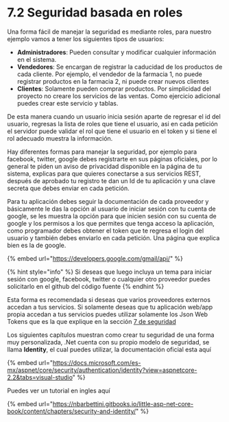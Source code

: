 # 7.2 Seguridad basada en roles

Una forma fácil de manejar la seguridad es mediante roles, para nuestro ejemplo vamos a tener los siguientes tipos de usuarios:

* **Administradores**: Pueden consultar y modificar cualquier información en el sistema.
* **Vendedores**: Se encargan de registrar la caducidad de los productos de cada cliente. Por  ejemplo, el vendedor de la farmacia 1, no puede registrar productos en la farmacia 2, ni puede crear nuevos clientes
* **Clientes**: Solamente pueden comprar productos. Por simplicidad del proyecto no creare los servicios de las ventas. Como ejercicio adicional puedes crear este servicio y tablas.

De esta manera cuando un usuario inicia sesión aparte de regresar el id del usuario, regresas la lista de roles que tiene el usuario, asi en cada petición el servidor puede validar el rol que tiene el usuario en el token y si tiene el rol adecuado muestra la información.

Hay diferentes formas para manejar la seguridad, por ejemplo para facebook, twitter, google debes registrarte en sus páginas oficiales, por lo general te piden un aviso de privacidad disponible en la página de tu sistema, explicas para que quieres conectarse a sus servicios REST, después de aprobado tu registro te dan un Id de tu aplicación y una clave secreta que debes enviar en cada petición. 

Para tu aplicación debes seguir la documentación de cada proveedor y básicamente le das la opción al usuario de iniciar sesión con tu cuenta de google, se les muestra la opción para que inicien sesión con su cuenta de google y los permisos a los que permites que tenga acceso la aplicación, como programador debes obtener el token que te regresa el login del usuario y también debes enviarlo en cada petición. Una página que explica bien es la de google. 

{% embed url="https://developers.google.com/gmail/api/" %}

{% hint style="info" %}
Si deseas que luego incluya un tema para iniciar sesión con google, facebook, twitter o cualquier otro proveedor puedes solicitarlo   en el github del código fuente
{% endhint %}

Esta forma es recomendada si deseas que varios proveedores externos accedan a tus servicios. Si solamente deseas que tu aplicación web/app propia accedan a tus servicios puedes utilizar solamente los Json Web Tokens que es la que explique en la sección [7 de seguridad](../)

Los siguientes capítulos muestran como crear tu seguridad de una forma muy personalizada, .Net cuenta con su propio modelo de seguridad, se llama **Identity**, el cual puedes utilizar, la documentación oficial esta aquí

{% embed url="https://docs.microsoft.com/es-mx/aspnet/core/security/authentication/identity?view=aspnetcore-2.2&tabs=visual-studio" %}

Puedes ver un tutorial en ingles aquí

{% embed url="https://nbarbettini.gitbooks.io/little-asp-net-core-book/content/chapters/security-and-identity/" %}







